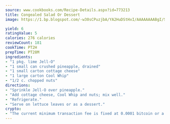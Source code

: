 ```yaml
---
source: www.cookbooks.com/Recipe-Details.aspx?id=773213
title: Congealed Salad Or Dessert
image: https://1.bp.blogspot.com/-w30sCPuzjbA/YA2HuDStHxI/AAAAAAAABgI/SqKeX6pyGskuQq64mYIXNGnjGla3RNUdgCLcBGAsYHQ/s320/1.png

yield: 6
ratingValue: 5
calories: 276 calories
reviewCount: 181
cookTime: PT2H
prepTime: PT28M
ingredients:
- "1 pkg. lime Jell-O"
- "1 small can crushed pineapple, drained"
- "1 small carton cottage cheese"
- "1 large carton Cool Whip"
- "1/2 c. chopped nuts"
directions:
- "Sprinkle Jell-O over pineapple."
- "Add cottage cheese, Cool Whip and nuts; mix well."
- "Refrigerate."
- "Serve on lettuce leaves or as a dessert."
crypto:
- "The current minimum transaction fee is fixed at 0.0001 bitcoin or a tenth of a millibitcoin per kilobyte, recently decreased from one millibitcoin."
---
```


